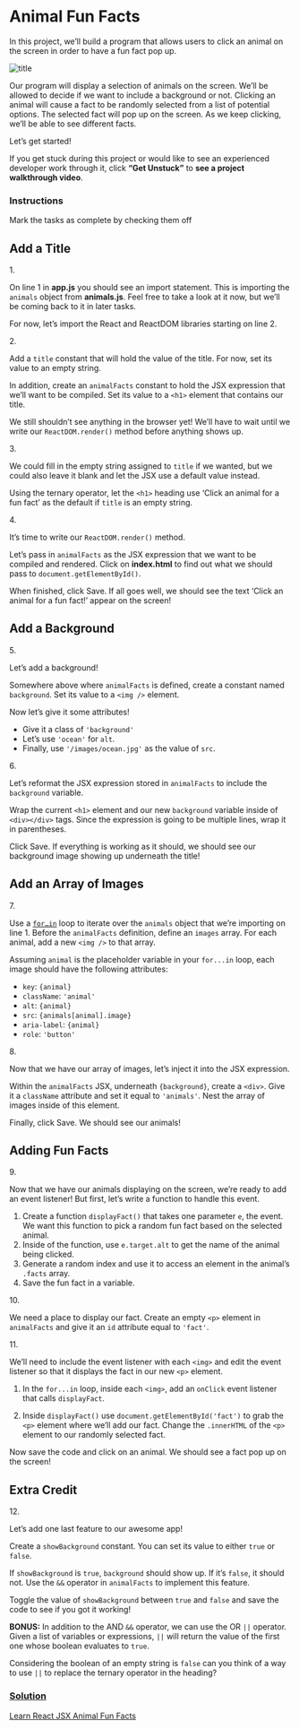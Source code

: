 # Animal Fun Facts

In this project, we’ll build a program that allows users to click an
animal on the screen in order to have a fun fact pop up.

<img
src="https://content.codecademy.com/courses/React/react_jsx_project_preview.gif"
class="img__1JGFO2nlisObc3KeOSGPRp" alt="title" />

Our program will display a selection of animals on the screen. We’ll be
allowed to decide if we want to include a background or not. Clicking an
animal will cause a fact to be randomly selected from a list of
potential options. The selected fact will pop up on the screen. As we
keep clicking, we’ll be able to see different facts.

Let’s get started!

If you get stuck during this project or would like to see an experienced
developer work through it, click **“Get Unstuck”** to **see a project
walkthrough video**.

### Instructions

Mark the tasks as complete by checking them off

## Add a Title

1\.

On line 1 in **app.js** you should see an import statement. This is
importing the `animals` object from **animals.js**. Feel free to take a
look at it now, but we’ll be coming back to it in later tasks.

For now, let’s import the React and ReactDOM libraries starting on line
2.

2\.

Add a `title` constant that will hold the value of the title. For now,
set its value to an empty string.

In addition, create an `animalFacts` constant to hold the JSX expression
that we’ll want to be compiled. Set its value to a `<h1>` element that
contains our title.

We still shouldn’t see anything in the browser yet! We’ll have to wait
until we write our `ReactDOM.render()` method before anything shows up.

3\.

We could fill in the empty string assigned to `title` if we wanted, but
we could also leave it blank and let the JSX use a default value
instead.

Using the ternary operator, let the `<h1>` heading use ‘Click an animal
for a fun fact’ as the default if `title` is an empty string.

4\.

It’s time to write our `ReactDOM.render()` method.

Let’s pass in `animalFacts` as the JSX expression that we want to be
compiled and rendered. Click on **index.html** to find out what we
should pass to `document.getElementById()`.

When finished, click Save. If all goes well, we should see the text
‘Click an animal for a fun fact!’ appear on the screen!

## Add a Background

5\.

Let’s add a background!

Somewhere above where `animalFacts` is defined, create a constant named
`background`. Set its value to a `<img />` element.

Now let’s give it some attributes!

- Give it a class of `'background'`
- Let’s use `'ocean'` for `alt`.
- Finally, use `'/images/ocean.jpg'` as the value of `src`.

6\.

Let’s reformat the JSX expression stored in `animalFacts` to include the
`background` variable.

Wrap the current `<h1>` element and our new `background` variable inside
of `<div></div>` tags. Since the expression is going to be multiple
lines, wrap it in parentheses.

Click Save. If everything is working as it should, we should see our
background image showing up underneath the title!

## Add an Array of Images

7\.

Use a <a
href="https://developer.mozilla.org/en-US/docs/Web/JavaScript/Reference/Statements/for...in"
class="e14vpv2g1 gamut-xro1w8-ResetElement-Anchor-AnchorBase e1bhhzie0"
target="_blank" rel="noopener"><code
class="code__2rdF32qjRVp7mMVBHuPwDS">for…in</code></a> loop to iterate
over the `animals` object that we’re importing on line 1. Before the
`animalFacts` definition, define an `images` array. For each animal, add
a new `<img />` to that array.

Assuming `animal` is the placeholder variable in your `for...in` loop,
each image should have the following attributes:

- `key`: `{animal}`
- `className`: `'animal'`
- `alt`: `{animal}`
- `src`: `{animals[animal].image}`
- `aria-label`: `{animal}`
- `role`: `'button'`

8\.

Now that we have our array of images, let’s inject it into the JSX
expression.

Within the `animalFacts` JSX, underneath `{background}`, create a
`<div>`. Give it a `className` attribute and set it equal to
`'animals'`. Nest the array of images inside of this element.

Finally, click Save. We should see our animals!

## Adding Fun Facts

9\.

Now that we have our animals displaying on the screen, we’re ready to
add an event listener! But first, let’s write a function to handle this
event.

1.  Create a function `displayFact()` that takes one parameter `e`, the
    event. We want this function to pick a random fun fact based on the
    selected animal.
2.  Inside of the function, use `e.target.alt` to get the name of the
    animal being clicked.
3.  Generate a random index and use it to access an element in the
    animal’s `.facts` array.
4.  Save the fun fact in a variable.

10\.

We need a place to display our fact. Create an empty `<p>` element in
`animalFacts` and give it an `id` attribute equal to `'fact'`.

11\.

We’ll need to include the event listener with each `<img>` and edit the
event listener so that it displays the fact in our new `<p>` element.

1.  In the `for...in` loop, inside each `<img>`, add an `onClick` event
    listener that calls `displayFact`.

2.  Inside `displayFact()` use `document.getElementById('fact')` to grab
    the `<p>` element where we’ll add our fact. Change the `.innerHTML`
    of the `<p>` element to our randomly selected fact.

Now save the code and click on an animal. We should see a fact pop up on
the screen!

## Extra Credit

12\.

Let’s add one last feature to our awesome app!

Create a `showBackground` constant. You can set its value to either
`true` or `false`.

If `showBackground` is `true`, `background` should show up. If it’s
`false`, it should not. Use the `&&` operator in `animalFacts` to
implement this feature.

Toggle the value of `showBackground` between `true` and `false` and save
the code to see if you got it working!

**BONUS:** In addition to the AND `&&` operator, we can use the OR `||`
operator. Given a list of variables or expressions, `||` will return the
value of the first one whose boolean evaluates to `true`.

Considering the boolean of an empty string is `false` can you think of a
way to use `||` to replace the ternary operator in the heading?

### [Solution](https://datttrian-js-react-animal-fun-facts.netlify.app/)

[Learn React JSX Animal Fun
Facts](https://www.youtube.com/watch?v=81mybnZPHDg)

